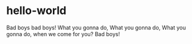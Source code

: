 # hello-world
Bad boys bad boys!
What you gonna do,
What you gonna do,
What you gonna do,
when we come for you?
Bad boys!

